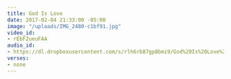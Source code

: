 ```yaml
---
title: God Is Love
date: 2017-02-04 21:33:00 -05:00
image: "/uploads/IMG_2480-c1bf91.jpg"
video_id:
- rEbF2ueuFAA
audio_id:
- https://dl.dropboxusercontent.com/s/rlh6rb87gp8bmi9/God%20Is%20Love%20-%20from%20YouTube.mp3
verses:
- none
---
```


